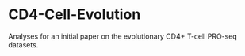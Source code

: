 CD4-Cell-Evolution
==================

Analyses for an initial paper on the evolutionary CD4+ T-cell PRO-seq datasets.
